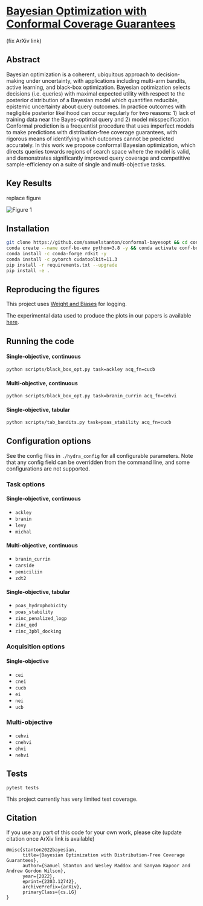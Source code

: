 # [Bayesian Optimization with Conformal Coverage Guarantees](https://arxiv.org/abs/2203.12742)
(fix ArXiv link)

## Abstract

Bayesian optimization is a coherent, ubiquitous approach to decision-making under uncertainty, with applications including multi-arm bandits, active learning, and black-box optimization.
Bayesian optimization selects decisions (i.e. queries) with maximal expected utility with respect to the posterior distribution of a Bayesian model which quantifies reducible, epistemic uncertainty about query outcomes.
In practice outcomes with negligible posterior likelihood can occur regularly for two reasons: 1) lack of training data near the Bayes-optimal query and 2) model misspecification.
Conformal prediction is a frequentist procedure that uses imperfect models to make predictions with distribution-free coverage guarantees, with rigorous means of identifying which outcomes cannot be predicted accurately.
In this work we propose conformal Bayesian optimization, which directs queries towards regions of search space where the model is valid, and demonstrates significantly improved query coverage and competitive sample-efficiency on a suite of single and multi-objective tasks.

## Key Results

replace figure

![Figure 1](https://github.com/samuelstanton/lambo/blob/main/lambo/assets/figures/lambo_pareto_front.png?raw=true)


## Installation

```bash
git clone https://github.com/samuelstanton/conformal-bayesopt && cd conformal-bayesopt
conda create --name conf-bo-env python=3.8 -y && conda activate conf-bo-env
conda install -c conda-forge rdkit -y
conda install -c pytorch cudatoolkit=11.3
pip install -r requirements.txt --upgrade
pip install -e .
```

## Reproducing the figures

This project uses [Weight and Biases](https://docs.wandb.ai/) for logging.

The experimental data used to produce the plots in our papers is available [here](https://wandb.ai/samuelstanton/conformal-bayesopt).


## Running the code

#### Single-objective, continuous
```bash
python scripts/black_box_opt.py task=ackley acq_fn=cucb
```

#### Multi-objective, continuous
```bash
python scripts/black_box_opt.py task=branin_currin acq_fn=cehvi
```

#### Single-objective, tabular
```bash 
python scripts/tab_bandits.py task=poas_stability acq_fn=cucb
```

## Configuration options

See the config files in `./hydra_config` for all configurable parameters.
Note that any config field can be overridden from the command line, and some configurations are not supported. 

### Task options

#### Single-objective, continuous
- `ackley`
- `branin`
- `levy`
- `michal`

#### Multi-objective, continuous
- `branin_currin`
- `carside`
- `peniciliin`
- `zdt2`

#### Single-objective, tabular
- `poas_hydrophobicity`
- `poas_stability`
- `zinc_penalized_logp`
- `zinc_qed`
- `zinc_3pbl_docking`

### Acquisition options

#### Single-objective
- `cei`
- `cnei`
- `cucb`
- `ei`
- `nei`
- `ucb`

### Multi-objective
- `cehvi`
- `cnehvi`
- `ehvi`
- `nehvi`


## Tests

`pytest tests`

This project currently has very limited test coverage.

## Citation

If you use any part of this code for your own work, please cite
(update citation once ArXiv link is available)

```
@misc{stanton2022bayesian,
      title={Bayesian Optimization with Distribution-Free Coverage Guarantees}, 
      author={Samuel Stanton and Wesley Maddox and Sanyam Kapoor and Andrew Gordon Wilson},
      year={2022},
      eprint={2203.12742},
      archivePrefix={arXiv},
      primaryClass={cs.LG}
}
```
